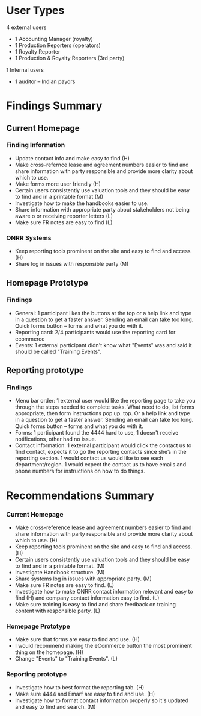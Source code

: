 # User Types
4 external users
* 1 Accounting Manager (royalty)​
* 1 Production Reporters (operators)​
* 1 Royalty Reporter ​
* 1 Production & Royalty Reporters (3rd party)​

1 Internal users
* 1 auditor – Indian payors


# Findings Summary
## Current Homepage
### Finding Information
* Update contact info and make easy to find (H)​
* Make cross-refernce lease and agreement numbers easier to find and share information with party responsible and provide more clarity about which to use.​
* Make forms more user friendly (H)​
* Certain users consistently use valuation tools and they should be easy to find and in a printable format (M)​
* Investigate how to make the handbooks easier to use.​
* Share information with appropriate party about stakeholders not being aware o or receiving reporter letters (L)​
* Make sure FR notes are easy to find (L)​
### ONRR Systems
* Keep reporting tools prominent on the site and easy to find and access (H)​
* Share log in issues with responsible party (M)
## Homepage Prototype
### Findings
* General: 1 participant likes the buttons at the top or a help link and type in a question to get a faster answer. Sending an email can take too long. Quick forms button – forms and what you do with it. ​
* Reporting card: 2/4 participants would use the reporting card for ecommerce​
* Events: 1 external participant didn't know what "Events" was and said it should be called "Training Events".​
## Reporting prototype
### Findings
* Menu bar order: 1 external user would like the reporting page to take you through the steps needed  to complete tasks. What need to do, list forms appropriate, then form instructions pop up. top. Or a help link and type in a question to get a faster answer. Sending an email can take too long. Quick forms button – forms and what you do with it. ​
* Forms: 1 participant found the 4444 hard to use, 1 doesn't receive notifications, other had no issue.​
* Contact information: 1 external participant would click the contact us to find contact, expects it to go the reporting contacts since she’s in the reporting section. 1 would contact us would like to see each department/region. 1 would expect the contact us to have emails and phone numbers for instructions on how to do things. ​
​
# Recommendations Summary
### Current Homepage
* Make cross-reference lease and agreement numbers easier to find and share information with party responsible and provide more clarity about which to use. (H)​
* Keep reporting tools prominent on the site and easy to find and access. (H)​
* Certain users consistently use valuation tools and they should be easy to find and in a printable format. (M)​​
* Investigate Handbook structure. (M)​​
* Share systems log in issues with appropriate party. (M)​
* Make sure FR notes are easy to find. (L)​​
* Investigate how to make ONRR contact information relevant and easy to find (H) and company contact information easy to find. (L)​​
* Make sure training is easy to find and share feedback on training content with responsible party. (L)​​
### Homepage Prototype
* Make sure that forms are easy to find and use. (H)​​
* I would recommend making the eCommerce button the most prominent thing on the homepage. (H)​​
* Change "Events" to "Training Events". (L)​
### Reporting prototype
* Investigate how to best format the reporting tab.  (H)​​
* Make sure 4444 and Emarf are easy to find and use. (H)​​
* Investigate how to format contact information properly so it's updated and easy to find and search. (M)​​
